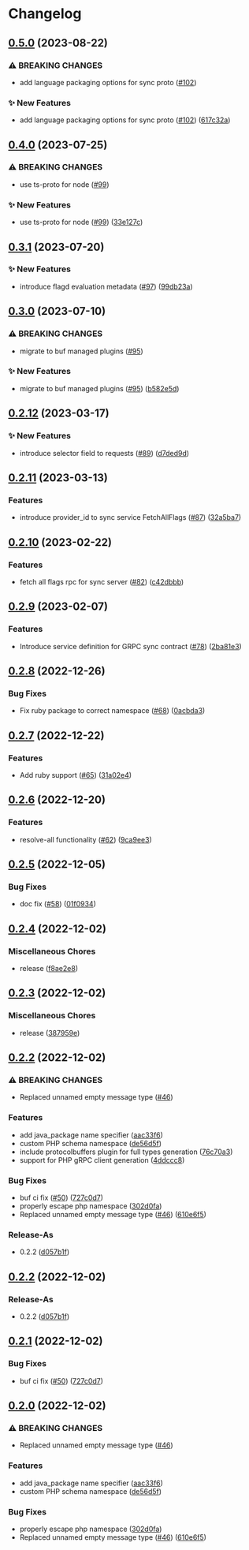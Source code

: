 # Changelog

## [0.5.0](https://github.com/open-feature/schemas/compare/protobuf-v0.4.0...protobuf-v0.5.0) (2023-08-22)


### ⚠ BREAKING CHANGES

* add language packaging options for sync proto ([#102](https://github.com/open-feature/schemas/issues/102))

### ✨ New Features

* add language packaging options for sync proto ([#102](https://github.com/open-feature/schemas/issues/102)) ([617c32a](https://github.com/open-feature/schemas/commit/617c32ade300720c3c90138fc697ccb339a4cac4))

## [0.4.0](https://github.com/open-feature/schemas/compare/protobuf-v0.3.1...protobuf-v0.4.0) (2023-07-25)


### ⚠ BREAKING CHANGES

* use ts-proto for node ([#99](https://github.com/open-feature/schemas/issues/99))

### ✨ New Features

* use ts-proto for node ([#99](https://github.com/open-feature/schemas/issues/99)) ([33e127c](https://github.com/open-feature/schemas/commit/33e127c1fc8da11c53d44e843b425065e0844b0b))

## [0.3.1](https://github.com/open-feature/schemas/compare/protobuf-v0.3.0...protobuf-v0.3.1) (2023-07-20)


### ✨ New Features

* introduce flagd evaluation metadata ([#97](https://github.com/open-feature/schemas/issues/97)) ([99db23a](https://github.com/open-feature/schemas/commit/99db23a3a6e4e68010801f45c4126080f7689d1d))

## [0.3.0](https://github.com/open-feature/schemas/compare/protobuf-v0.2.12...protobuf-v0.3.0) (2023-07-10)


### ⚠ BREAKING CHANGES

* migrate to buf managed plugins ([#95](https://github.com/open-feature/schemas/issues/95))

### ✨ New Features

* migrate to buf managed plugins ([#95](https://github.com/open-feature/schemas/issues/95)) ([b582e5d](https://github.com/open-feature/schemas/commit/b582e5d5318d26dad08351b6a40bfed296247add))

## [0.2.12](https://github.com/open-feature/schemas/compare/protobuf-v0.2.11...protobuf-v0.2.12) (2023-03-17)


### ✨ New Features

* introduce selector field to requests ([#89](https://github.com/open-feature/schemas/issues/89)) ([d7ded9d](https://github.com/open-feature/schemas/commit/d7ded9d83d6b66884998764236c452c29ddaa215))

## [0.2.11](https://github.com/open-feature/schemas/compare/protobuf-v0.2.10...protobuf-v0.2.11) (2023-03-13)


### Features

* introduce provider_id to sync service FetchAllFlags ([#87](https://github.com/open-feature/schemas/issues/87)) ([32a5ba7](https://github.com/open-feature/schemas/commit/32a5ba7b4681bff8c998e4010aa997187b7f7d2e))

## [0.2.10](https://github.com/open-feature/schemas/compare/protobuf-v0.2.9...protobuf-v0.2.10) (2023-02-22)


### Features

* fetch all flags rpc for sync server ([#82](https://github.com/open-feature/schemas/issues/82)) ([c42dbbb](https://github.com/open-feature/schemas/commit/c42dbbb2c6cfb91e8e534d17242ee941bdbcad98))

## [0.2.9](https://github.com/open-feature/schemas/compare/protobuf-v0.2.8...protobuf-v0.2.9) (2023-02-07)


### Features

* Introduce service definition for GRPC sync contract ([#78](https://github.com/open-feature/schemas/issues/78)) ([2ba81e3](https://github.com/open-feature/schemas/commit/2ba81e3580a3944b837fe63482993d31b02dd9c0))

## [0.2.8](https://github.com/open-feature/schemas/compare/v0.2.7...v0.2.8) (2022-12-26)


### Bug Fixes

* Fix ruby package to correct namespace ([#68](https://github.com/open-feature/schemas/issues/68)) ([0acbda3](https://github.com/open-feature/schemas/commit/0acbda3cf205915bde8dac4f7d3a6965fcb16c19))

## [0.2.7](https://github.com/open-feature/schemas/compare/v0.2.6...v0.2.7) (2022-12-22)


### Features

* Add ruby support ([#65](https://github.com/open-feature/schemas/issues/65)) ([31a02e4](https://github.com/open-feature/schemas/commit/31a02e447436d91bcbab7ecd057730cfcb560700))

## [0.2.6](https://github.com/open-feature/schemas/compare/v0.2.5...v0.2.6) (2022-12-20)


### Features

* resolve-all functionality ([#62](https://github.com/open-feature/schemas/issues/62)) ([9ca9ee3](https://github.com/open-feature/schemas/commit/9ca9ee3fa8b677c48ec6e859d0b78cc9f2042dfc))

## [0.2.5](https://github.com/open-feature/schemas/compare/v0.2.4...v0.2.5) (2022-12-05)


### Bug Fixes

* doc fix ([#58](https://github.com/open-feature/schemas/issues/58)) ([01f0934](https://github.com/open-feature/schemas/commit/01f09340a2a8e99d51cf875d8325c0174a6e6f91))

## [0.2.4](https://github.com/open-feature/schemas/compare/v0.2.3...v0.2.4) (2022-12-02)


### Miscellaneous Chores

* release ([f8ae2e8](https://github.com/open-feature/schemas/commit/f8ae2e8acdc0ac2db7055e347c35d9f070130a1b))

## [0.2.3](https://github.com/open-feature/schemas/compare/v0.2.2...v0.2.3) (2022-12-02)


### Miscellaneous Chores

* release ([387959e](https://github.com/open-feature/schemas/commit/387959e2d12c6c0707aadde1554282304c1bd5b4))

## [0.2.2](https://github.com/open-feature/schemas/compare/v0.2.2...v0.2.2) (2022-12-02)


### ⚠ BREAKING CHANGES

* Replaced unnamed empty message type ([#46](https://github.com/open-feature/schemas/issues/46))

### Features

* add java_package name specifier ([aac33f6](https://github.com/open-feature/schemas/commit/aac33f63378f2c8f712bbfbd918b61a860a3e865))
* custom PHP schema namespace ([de56d5f](https://github.com/open-feature/schemas/commit/de56d5f0ee18cf34ec13e79091c75e3ea80ca2f7))
* include protocolbuffers plugin for full types generation ([76c70a3](https://github.com/open-feature/schemas/commit/76c70a31a6aceb2a42994e1ae7662ce1ae092fd0))
* support for PHP gRPC client generation ([4ddccc8](https://github.com/open-feature/schemas/commit/4ddccc8f46ceab3177ed19fefa7ba887dbfdfdcc))


### Bug Fixes

* buf ci fix ([#50](https://github.com/open-feature/schemas/issues/50)) ([727c0d7](https://github.com/open-feature/schemas/commit/727c0d7b6735b2712bb0a671c1a83d0e390e189f))
* properly escape php namespace ([302d0fa](https://github.com/open-feature/schemas/commit/302d0fa1f813586d213468d631633611808b6ef1))
* Replaced unnamed empty message type ([#46](https://github.com/open-feature/schemas/issues/46)) ([610e6f5](https://github.com/open-feature/schemas/commit/610e6f5ce566e6a6458ec73bb631a5020989fa61))


### Release-As

* 0.2.2 ([d057b1f](https://github.com/open-feature/schemas/commit/d057b1f433d775fc2d01d1daf136b881ff4e15f1))

## [0.2.2](https://github.com/open-feature/schemas/compare/v0.2.1...v0.2.2) (2022-12-02)


### Release-As

* 0.2.2 ([d057b1f](https://github.com/open-feature/schemas/commit/d057b1f433d775fc2d01d1daf136b881ff4e15f1))

## [0.2.1](https://github.com/open-feature/schemas/compare/v0.2.0...v0.2.1) (2022-12-02)


### Bug Fixes

* buf ci fix ([#50](https://github.com/open-feature/schemas/issues/50)) ([727c0d7](https://github.com/open-feature/schemas/commit/727c0d7b6735b2712bb0a671c1a83d0e390e189f))

## [0.2.0](https://github.com/open-feature/schemas/compare/v0.1.0...v0.2.0) (2022-12-02)


### ⚠ BREAKING CHANGES

* Replaced unnamed empty message type ([#46](https://github.com/open-feature/schemas/issues/46))

### Features

* add java_package name specifier ([aac33f6](https://github.com/open-feature/schemas/commit/aac33f63378f2c8f712bbfbd918b61a860a3e865))
* custom PHP schema namespace ([de56d5f](https://github.com/open-feature/schemas/commit/de56d5f0ee18cf34ec13e79091c75e3ea80ca2f7))


### Bug Fixes

* properly escape php namespace ([302d0fa](https://github.com/open-feature/schemas/commit/302d0fa1f813586d213468d631633611808b6ef1))
* Replaced unnamed empty message type ([#46](https://github.com/open-feature/schemas/issues/46)) ([610e6f5](https://github.com/open-feature/schemas/commit/610e6f5ce566e6a6458ec73bb631a5020989fa61))
